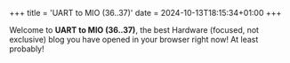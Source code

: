+++
title = 'UART to MIO (36..37)'
date = 2024-10-13T18:15:34+01:00
+++

Welcome to **UART to MIO (36..37)**, the best Hardware (focused, not exclusive) blog you have opened in your browser right now! At least probably!
